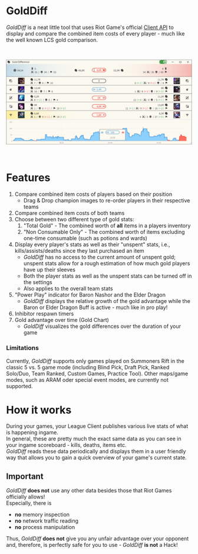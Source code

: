 # GoldDiff

_GoldDiff_ is a neat little tool that uses Riot Game's official [Client API](https://developer.riotgames.com/docs/lol#league-client-api) to display and compare the combined item costs of every player - much like the well known LCS gold comparison.

<br>

![GoldDiffPreview](__img/GoldDiffPreview.png)

<br>

# Features

1. Compare combined item costs of players based on their position
    * Drag & Drop champion images to re-order players in their respective teams
2. Compare combined item costs of both teams
3. Choose between two different type of gold stats:
    1. "Total Gold" - The combined worth of **all** items in a players inventory
    2. "Non Consumable Only" - The combined worth of items excluding one-time consumable (such as potions and wards)
4. Display every player's stats as well as their "unspent" stats, i.e., kills/assists/deaths since they last purchased an item
    * _GoldDiff_ has no access to the current amount of unspent gold; unspent stats allow for a rough estimation of how much gold players have up their sleeves
    * Both the player stats as well as the unspent stats can be turned off in the settings
    * Also applies to the overall team stats
5. "Power Play" indicator for Baron Nashor and the Elder Dragon
    * _GoldDiff_ displays the relative growth of the gold advantage while the Baron or Elder Dragon Buff is active - much like in pro play!
6. Inhibitor respawn timers
7. Gold advantage over time (Gold Chart)
    * _GoldDiff_ visualizes the gold differences over the duration of your game
    
### Limitations

Currently, _GoldDiff_ supports only games played on Summoners Rift in the classic 5 vs. 5 game mode (including Blind Pick, Draft Pick, Ranked Solo/Duo, Team Ranked, Custom Games, Practice Tool).
Other maps/game modes, such as ARAM oder special event modes, are currently not supported.

# How it works

During your games, your League Client publishes various live stats of what is happening ingame. <br>
In general, these are pretty much the exact same data as you can see in your ingame scoreboard - kills, deaths, items etc. <br>
_GoldDiff_ reads these data periodically and displays them in a user friendly way that allows you to gain a quick overview of your game's current state. <br>

## __Important__

_GoldDiff_ __does not__ use any other data besides those that Riot Games officially allows! <br>
Especially, there is 
* __no__ memory inspection
* __no__ network traffic reading
* __no__ process manipulation

Thus, _GoldDiff_ __does not__ give you any unfair advantage over your opponent and, therefore, is perfectly safe for you to use - _GoldDiff_ __is not__ a Hack!